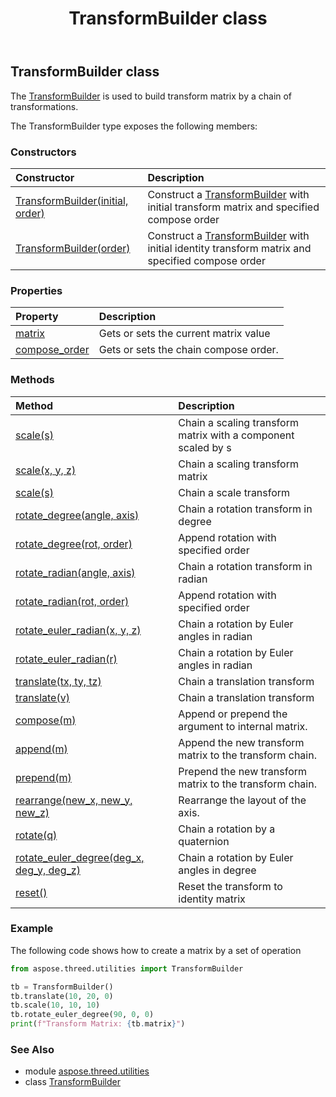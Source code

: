 ﻿---
title: TransformBuilder class
second_title: Aspose.3D for Python via .NET API References
description: 
type: docs
weight: 180
url: /python-net/aspose.threed.utilities/transformbuilder/
is_root: false
---

## TransformBuilder class

The [TransformBuilder](/3d/python-net/aspose.threed.utilities/transformbuilder) is used to build transform matrix by a chain of transformations.



The TransformBuilder type exposes the following members:

### Constructors
| Constructor | Description |
| :- | :- |
| [TransformBuilder(initial, order)](/3d/python-net/aspose.threed.utilities/transformbuilder/__init__/#Matrix4-ComposeOrder) | Construct a [TransformBuilder](/3d/python-net/aspose.threed.utilities/transformbuilder) with initial transform matrix and specified compose order |
| [TransformBuilder(order)](/3d/python-net/aspose.threed.utilities/transformbuilder/__init__/#ComposeOrder) | Construct a [TransformBuilder](/3d/python-net/aspose.threed.utilities/transformbuilder) with initial identity transform matrix and specified compose order |


### Properties
| Property | Description |
| :- | :- |
| [matrix](/3d/python-net/aspose.threed.utilities/transformbuilder/matrix) | Gets or sets the current matrix value |
| [compose_order](/3d/python-net/aspose.threed.utilities/transformbuilder/compose_order) | Gets or sets the chain compose order. |


### Methods
| Method | Description |
| :- | :- |
| [scale(s)](/3d/python-net/aspose.threed.utilities/transformbuilder/scale/#float) | Chain a scaling transform matrix with a component scaled by s |
| [scale(x, y, z)](/3d/python-net/aspose.threed.utilities/transformbuilder/scale/#float-float-float) | Chain a scaling transform matrix |
| [scale(s)](/3d/python-net/aspose.threed.utilities/transformbuilder/scale/#Vector3) | Chain a scale transform |
| [rotate_degree(angle, axis)](/3d/python-net/aspose.threed.utilities/transformbuilder/rotate_degree/#float-Vector3) | Chain a rotation transform in degree |
| [rotate_degree(rot, order)](/3d/python-net/aspose.threed.utilities/transformbuilder/rotate_degree/#Vector3-RotationOrder) | Append rotation with specified order |
| [rotate_radian(angle, axis)](/3d/python-net/aspose.threed.utilities/transformbuilder/rotate_radian/#float-Vector3) | Chain a rotation transform in radian |
| [rotate_radian(rot, order)](/3d/python-net/aspose.threed.utilities/transformbuilder/rotate_radian/#Vector3-RotationOrder) | Append rotation with specified order |
| [rotate_euler_radian(x, y, z)](/3d/python-net/aspose.threed.utilities/transformbuilder/rotate_euler_radian/#float-float-float) | Chain a rotation by Euler angles in radian |
| [rotate_euler_radian(r)](/3d/python-net/aspose.threed.utilities/transformbuilder/rotate_euler_radian/#Vector3) | Chain a rotation by Euler angles in radian |
| [translate(tx, ty, tz)](/3d/python-net/aspose.threed.utilities/transformbuilder/translate/#float-float-float) | Chain a translation transform |
| [translate(v)](/3d/python-net/aspose.threed.utilities/transformbuilder/translate/#Vector3) | Chain a translation transform |
| [compose(m)](/3d/python-net/aspose.threed.utilities/transformbuilder/compose/#Matrix4) | Append or prepend the argument to internal matrix. |
| [append(m)](/3d/python-net/aspose.threed.utilities/transformbuilder/append/#Matrix4) | Append the new transform matrix to the transform chain. |
| [prepend(m)](/3d/python-net/aspose.threed.utilities/transformbuilder/prepend/#Matrix4) | Prepend the new transform matrix to the transform chain. |
| [rearrange(new_x, new_y, new_z)](/3d/python-net/aspose.threed.utilities/transformbuilder/rearrange/#Axis-Axis-Axis) | Rearrange the layout of the axis. |
| [rotate(q)](/3d/python-net/aspose.threed.utilities/transformbuilder/rotate/#Quaternion) | Chain a rotation by a quaternion |
| [rotate_euler_degree(deg_x, deg_y, deg_z)](/3d/python-net/aspose.threed.utilities/transformbuilder/rotate_euler_degree/#float-float-float) | Chain a rotation by Euler angles in degree |
| [reset()](/3d/python-net/aspose.threed.utilities/transformbuilder/reset/#) | Reset the transform to identity matrix |



### Example 


The following code shows how to create a matrix by a set of operation

```python
from aspose.threed.utilities import TransformBuilder

tb = TransformBuilder()
tb.translate(10, 20, 0)
tb.scale(10, 10, 10)
tb.rotate_euler_degree(90, 0, 0)
print(f"Transform Matrix: {tb.matrix}")

```

### See Also
* module [aspose.threed.utilities](..)
* class [TransformBuilder](/3d/python-net/aspose.threed.utilities/transformbuilder)
